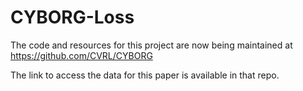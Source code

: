 # CYBORG-Loss

The code and resources for this project are now being maintained at https://github.com/CVRL/CYBORG

The link to access the data for this paper is available in that repo.

